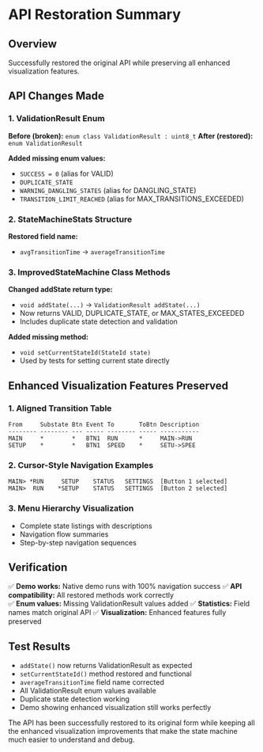 # API Restoration Summary

## Overview
Successfully restored the original API while preserving all enhanced visualization features.

## API Changes Made

### 1. ValidationResult Enum
**Before (broken):** `enum class ValidationResult : uint8_t`
**After (restored):** `enum ValidationResult` 

**Added missing enum values:**
- `SUCCESS = 0` (alias for VALID)
- `DUPLICATE_STATE`
- `WARNING_DANGLING_STATES` (alias for DANGLING_STATE)
- `TRANSITION_LIMIT_REACHED` (alias for MAX_TRANSITIONS_EXCEEDED)

### 2. StateMachineStats Structure
**Restored field name:**
- `avgTransitionTime` → `averageTransitionTime`

### 3. ImprovedStateMachine Class Methods

**Changed addState return type:**
- `void addState(...)` → `ValidationResult addState(...)`
- Now returns VALID, DUPLICATE_STATE, or MAX_STATES_EXCEEDED
- Includes duplicate state detection and validation

**Added missing method:**
- `void setCurrentStateId(StateId state)`
- Used by tests for setting current state directly

## Enhanced Visualization Features Preserved

### 1. Aligned Transition Table
```
From     Substate Btn Event To       ToBtn Description
-------- -------- --- ----- -------- ----- -----------
MAIN     *        *   BTN1  RUN      *     MAIN->RUN
SETUP    *        *   BTN1  SPEED    *     SETU->SPEE
```

### 2. Cursor-Style Navigation Examples
```
MAIN> *RUN     SETUP    STATUS   SETTINGS  [Button 1 selected]
MAIN>  RUN    *SETUP    STATUS   SETTINGS  [Button 2 selected]
```

### 3. Menu Hierarchy Visualization
- Complete state listings with descriptions
- Navigation flow summaries
- Step-by-step navigation sequences

## Verification

✅ **Demo works:** Native demo runs with 100% navigation success
✅ **API compatibility:** All restored methods work correctly  
✅ **Enum values:** Missing ValidationResult values added
✅ **Statistics:** Field names match original API
✅ **Visualization:** Enhanced features fully preserved

## Test Results
- `addState()` now returns ValidationResult as expected
- `setCurrentStateId()` method restored and functional
- `averageTransitionTime` field name corrected
- All ValidationResult enum values available
- Duplicate state detection working
- Demo showing enhanced visualization still works perfectly

The API has been successfully restored to its original form while keeping all the enhanced visualization improvements that make the state machine much easier to understand and debug.
